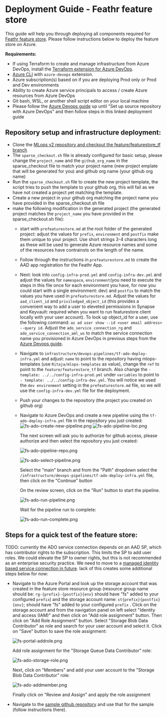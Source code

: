 # Deployment Guide - Feathr feature store

This guide will help you through deploying all components required for [Feathr feature store](https://github.com/feathr-ai/feathr). Please follow instructions below to deploy the feature store on Azure. 

**Requirements:**
- If using Terraform to create and manage infrastructure from Azure DevOps, install the [Terraform extension for Azure DevOps](https://marketplace.visualstudio.com/items?itemName=ms-devlabs.custom-terraform-tasks).
- [Azure CLI](https://learn.microsoft.com/en-us/cli/azure/install-azure-cli) with `azure-devops` extension.
- Azure subscription(s) based on if you are deploying Prod only or Prod and Dev environments
- Ability to create Azure service principals to access / create Azure resources from Azure DevOps
- Git bash, WSL, or another shell script editor on your local machine
- Please follow the [Azure Devops guide](/documentation/deployguides/deployguide_ado.md) up until "Set up source repository with Azure DevOps" and then follow steps in this linked deployment guide

## Repository setup and infrastructure deployment:

- Clone the [MLops v2 repository and checkout the feature/featurestore_tf branch](https://github.com/Ritaja/mlops-v2/tree/feature/featurestore_tf)
- The `sparse_checkout.sh` file is already configured for basic setup, please change the `project_name` and the `github_org_name` in the sparse_checkout file to match your project name (new project emplate that will be generated for you) and github org name (your github org name)
- Run the `sparse_checkout.sh` file to create the new project template, the script tries to push the template to your github org, this will fail as we have not created a project yet matching the template.
- Create a new project in your github org matching the project name you have provided in the sparse_checkout.sh file
- make the following modification in the generated project (the generated project matches the `project_name` you have provided in the sparse_checkout.sh file): 
    - start with `prefeaturestore.md` at the root folder of the generated project: adjust the values for `prefix`, `environment` and `postfix` make them unique to your project. Use short strings 3-4 characters long as these will be used to generate Azure resource names and some of the resources have contrainsts on the length of the name. 
    - Follow through the instructions in `prefeaturestore.md` to create the AAD app registration for the Feathr App. 
    - Next: look into `config-infra-prod.yml` and `config-infra-dev.yml` and adjust the values for `namespace`, `environment`(you need to execute the steps in this file once for each environment you have, for now you could start with a single environment: dev) and `postfix` to match the values you have used in `prefeaturestore.md`. Adjust the values for `aad_client_id` and `priviledged_object_id` (this provides a convenient way to add a user to eleveted permissions in Synapse and Keyvault: required when you want to run featurestore client locally with your user account). To look up object_id for a user, use the following command: `az ad user show --id <user email address> --query id`. Adjust the `ado_service_connection_rg` and `ado_service_connection_aml_ws` to match the service connection name you provisioned in Azure DevOps in previous steps from the [Azure Devops guide](/documentation/deployguides/deployguide_ado.md).
    - Navigate to `infrastructure/devops-pipelines/tf-ado-deploy-infra.yml` and adjust: `name` to point to the repository having mlops-templates (use `Ritaja/mlops-templates` as value), change the `ref` to point to the `feature/featurestore_tf` branch.
    Also change the `- template: ../../config-infra-prod.yml` under `variables` to point to `- template: ../../config-infra-dev.yml`. You will notice we used the `dev environment` setting in the `prefeaturestore.md` file, so we will use the `config-infra-dev.yml` file for the deployment. 
    - Push your changes to the repository (the project you created on github org)
    - Navigate to Azure DevOps and create a new pipeline using the `tf-ado-deploy-infra.yml` file in the repository you just created:
    ![fs-ado-create-new-pipeline.png](./images/fs-ado-create-new-pipeline.png)
    ![fs-ado-pipeline-loc.png](./images/fs-ado-pipeline-loc.png) 

        The next screen will ask you to authorize for github access, please authorize and then select the repository you just created:

        ![fs-ado-pipeline-repo.png](./images/fs-ado-pipeline-repo.png)

        ![fs-ado-select-pipeline.png ](./images/fs-ado-select-pipeline.png)

        Select the "main" branch and from the "Path" dropdown select the `/infrastructure/devops-pipelines/tf-ado-deploy-infra.yml` file, then click on the "Continue" button

        On the review screen, click on the "Run" button to start the pipeline.

        ![fs-ado-run-pipeline.png ](./images/fs-ado-run-pipeline.png)

        Wait for the pipeline run to complete:

        ![fs-ado-run-complete.png](./images/fs-ado-run-complete.png)

## Steps for a quick test of the feature store:

TODO: currently the ADO service connection depends on an AAD SP, which has contributor rights to the subscription. This limits the SP to add user roles. We could elevate the SP to owner rights, but this is not recommended as an enterprise security practice. We need to move to a [managed identity based service connection in future](https://learn.microsoft.com/en-us/azure/devops/pipelines/library/connect-to-azure?view=azure-devops#create-an-azure-resource-manager-service-connection-to-a-vm-with-a-managed-service-identity). lack of this creates some additional steps below for now:

- Navigate to the Azure Portal and look up the storage account that was created in the feature store resource group (resource group name should be: `rg-{prefix}-{postfix}{env}` should have "fs" added to your configured `prefix`) and the storage account name: `st{prefix}{postfix}{env}`; should have "fs" added to your configured `prefix` . Click on the storage account and from the navigation panel on left select "Identity and access (IAM)" and then click on "Add role assignment" button. Then click on "Add Role Assignment" button. Select "Storage Blob Data Contributor" as role and search for your user account and select it. Click on "Save" button to save the role assignment:

    ![fs-portal-addrole.png](./images/fs-portal-addrole.png)

    Add role assignment for the "Storage Queue Data Contributor" role:

    ![fs-ado-storage-role.png](./images/fs-ado-storage-role.png)

    Next, click on "Members" and add your user account to the "Storage Blob Data Contributor" role:

    ![fs-ado-addmember.png](./images/fs-ado-addmember.png)

    Finally click on "Review and Assign" and apply the role assignment

- Navigate to the [sample github repository](https://github.com/Ritaja/feathr-mlopsv2-sample) and use that for the sample (follow instructions there). 

        




